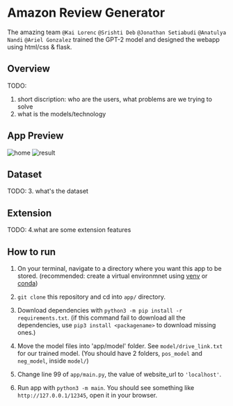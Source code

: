 # Amazon Review Generator 
The amazing team `@Kai Lorenc` `@Srishti Deb` `@Jonathan Setiabudi` `@Anatulya Nandi` `@Ariel Gonzalez` trained the GPT-2 model and designed the webapp using html/css & flask.
## Overview
TODO: 
1. short discription: who are the users, what problems are we trying to solve
2. what is the models/technology 
## App Preview 
![home](https://github.com/Siqi-Fang/SC22-BatchA-The-Stars-Amazon-Review_Generator/blob/master/home.png)
![result](https://github.com/Siqi-Fang/SC22-BatchA-The-Stars-Amazon-Review_Generator/blob/master/result.png)

## Dataset 
TODO:
3. what's the dataset 

## Extension 
TODO:
4.what are some extension features

## How to run 
1. On your terminal, navigate to a directory where you want this app to be stored. (recommended: create a virtual environmnet using [venv](https://docs.python.org/3/library/venv.html) or [conda](https://docs.conda.io/projects/conda/en/latest/user-guide/getting-started.html))

2. `git clone` this repository and cd into `app/` directory.

3. Download dependencies with `python3 -m pip install -r requirements.txt`. (if this command fail to download all the dependencies, use `pip3 install <packagename>` to download missing ones.)

4. Move the model files into 'app/model' folder. See `model/drive_link.txt` for our trained model. (You should have 2 folders, `pos_model` and `neg_model`, inside `model/`)

5. Change line 99 of `app/main.py`, the value of website_url to `'localhost'`.

6. Run app with `python3 -m main`. You should see something like `http://127.0.0.1/12345`, open it in your browser.

